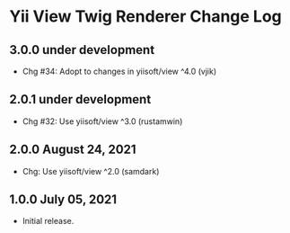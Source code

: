 # Yii View Twig Renderer Change Log

## 3.0.0 under development

- Chg #34: Adopt to changes in yiisoft/view ^4.0 (vjik)

## 2.0.1 under development

- Chg #32: Use yiisoft/view ^3.0 (rustamwin)

## 2.0.0 August 24, 2021

- Chg: Use yiisoft/view ^2.0 (samdark)

## 1.0.0 July 05, 2021

- Initial release.
